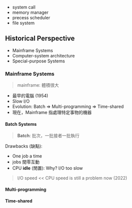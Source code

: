 - system call
- memory manager
- precess scheduler
- file system

## Historical Perspective

- Mainframe Systems
- Computer-system architecture
- Special-purpose Systems

### Mainframe Systems

> mainframe: 體積很大

- 最早的電腦 (1954)
- Slow I/O
- Evolution: Batch => Multi-programming => Time-shared
- 現在，Mainframe 指處理特定事物的機器

#### Batch Systems

> **Batch**: 批次，一批接者一批執行

Drawbacks (缺點):

- One job a time
- jobs 間零互動
- CPU **idle** (閒置): Why? I/O too slow

> I/O speed << CPU speed is still a problem now (2022)

#### Multi-programming

#### Time-shared